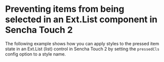 # Preventing items from being selected in an Ext.List component in Sencha Touch 2 #

The following example shows how you can apply styles to the pressed item state in an Ext.List (list) control in Sencha Touch 2 by setting the `pressedCls` config option to a style name.
